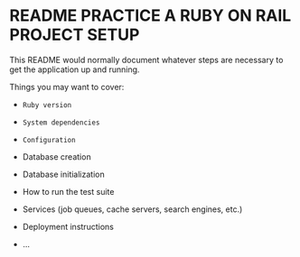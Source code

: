 # README PRACTICE A RUBY ON RAIL PROJECT SETUP

This README would normally document whatever steps are necessary to get the
application up and running.

Things you may want to cover:

* `Ruby version`

* `System dependencies`

* `Configuration`

* Database creation

* Database initialization

* How to run the test suite

* Services (job queues, cache servers, search engines, etc.)

* Deployment instructions

* ...
